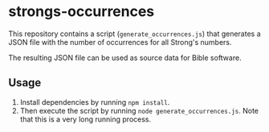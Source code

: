 # strongs-occurrences

This repository contains a script (`generate_occurrences.js`) that generates a JSON file with the number of occurrences for all Strong's numbers.

The resulting JSON file can be used as source data for Bible software.

## Usage

1. Install dependencies by running `npm install`.
2. Then execute the script by running `node generate_occurrences.js`. Note that this is a very long running process.
